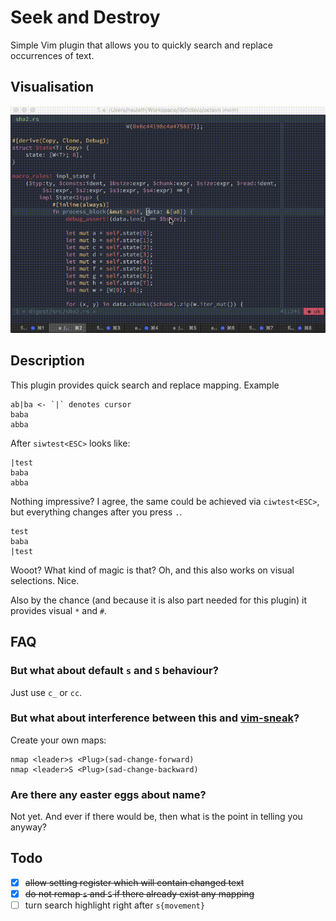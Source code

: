 # Seek and Destroy

Simple Vim plugin that allows you to quickly search and replace occurrences of
text.

## Visualisation

![Visualisation](sad.gif)

## Description

This plugin provides quick search and replace mapping. Example

```
ab|ba <- `|` denotes cursor
baba
abba
```

After `siwtest<ESC>` looks like:

```
|test
baba
abba
```

Nothing impressive? I agree, the same could be achieved via `ciwtest<ESC>`, but
everything changes after you press `.`.

```
test
baba
|test
```

Wooot? What kind of magic is that? Oh, and this also works on visual selections.
Nice.

Also by the chance (and because it is also part needed for this plugin) it
provides visual `*` and `#`.

## FAQ

### But what about default `s` and `S` behaviour?

Just use `c_` or `cc`.

### But what about interference between this and [vim-sneak][]?

Create your own maps:

```vim
nmap <leader>s <Plug>(sad-change-forward)
nmap <leader>S <Plug>(sad-change-backward)
```

### Are there any easter eggs about name?

Not yet. And ever if there would be, then what is the point in telling you
anyway?

## Todo

- [x] ~~allow setting register which will contain changed text~~
- [x] ~~do not remap `s` and `S` if there already exist any mapping~~
- [ ] turn search highlight right after `s{movement}`

[vim-sneak]: https://github.com/justinmk/vim-sneak
